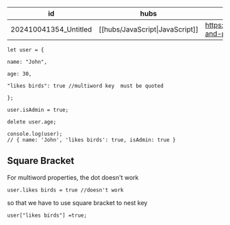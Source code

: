 
| id                    | hubs                            | source                                                 |
| --------------------- | ------------------------------- | ------------------------------------------------------ |
| 202410041354_Untitled | [[hubs/JavaScript\|JavaScript]] | https://javascript.info/object#literals-and-properties |
```
let user = {

name: "John",

age: 30,

"likes birds": true //multiword key  must be quoted

};

user.isAdmin = true;

delete user.age;

console.log(user);
// { name: 'John', 'likes birds': true, isAdmin: true }
```
## Square Bracket
For multiword properties, the dot doesn't work
```
user.likes birds = true //doesn't work
```
so that we have to use square bracket to nest key
```
user["likes birds"] =true;
```
